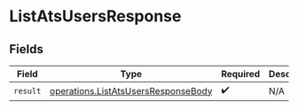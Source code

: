 # ListAtsUsersResponse


## Fields

| Field                                                                                      | Type                                                                                       | Required                                                                                   | Description                                                                                |
| ------------------------------------------------------------------------------------------ | ------------------------------------------------------------------------------------------ | ------------------------------------------------------------------------------------------ | ------------------------------------------------------------------------------------------ |
| `result`                                                                                   | [operations.ListAtsUsersResponseBody](../../models/operations/listatsusersresponsebody.md) | :heavy_check_mark:                                                                         | N/A                                                                                        |